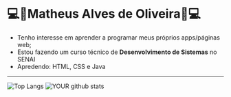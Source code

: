 # 💻🎵Matheus Alves de Oliveira🎵💻

* Tenho interesse em aprender a programar meus próprios apps/páginas web;
* Estou fazendo um curso técnico de <strong>Desenvolvimento de Sistemas</strong> no SENAI
* Apredendo: HTML, CSS e Java

--------------------------------------------------------------------------------------------------------------------

![Top Langs](https://github-readme-stats.vercel.app/api/top-langs/?username=MalvzMK1&theme=nightowl&layout=compact) ![YOUR github stats](https://github-readme-stats.vercel.app/api?username=MalvzMK1&theme=nightowl&layout=compact)
